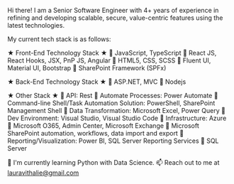 Hi there! I am a Senior Software Engineer with 4+ years of experience in refining and developing scalable, secure, value-centric features using the latest technologies. 

My current tech stack is as follows:

★ Front-End Technology Stack ★
🔷 JavaScript, TypeScript
🔷 React JS, React Hooks, JSX, PnP JS, Angular
🔷 HTML5, CSS, SCSS
🔷 Fluent UI, Material UI, Bootstrap
🔷 SharePoint Framework (SPFx)

★ Back-End Technology Stack ★
🔷 ASP.NET, MVC
🔷 Nodejs

★ Other Stack ★
🔷 API: Rest
🔷 Automate Processes: Power Automate
🔷 Command-line Shell/Task Automation Solution: PowerShell, SharePoint Management Shell
🔷 Data Transformation: Microsoft Excel, Power Query
🔷 Dev Environment: Visual Studio, Visual Studio Code
🔷 Infrastructure: Azure
🔷 Microsoft O365, Admin Center, Microsoft Exchange
🔷 Microsoft SharePoint automation, workflows, data import and export
🔷 Reporting/Visualization: Power BI, SQL Server Reporting Services
🔷 SQL Server

🌱 I'm currently learning Python with Data Science.
📫 Reach out to me at lauravithalie@gmail.com 
